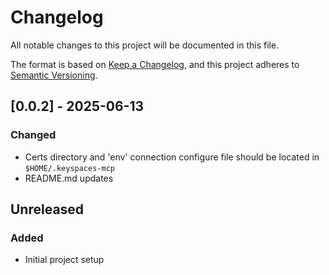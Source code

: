 # Changelog

All notable changes to this project will be documented in this file.

The format is based on [Keep a Changelog](https://keepachangelog.com/en/1.0.0/),
and this project adheres to [Semantic Versioning](https://semver.org/spec/v2.0.0.html).

## [0.0.2] - 2025-06-13

### Changed

- Certs directory and 'env' connection configure file should be located in
`$HOME/.keyspaces-mcp`
- README.md updates

## Unreleased

### Added

- Initial project setup
